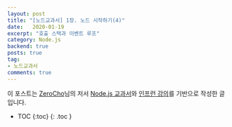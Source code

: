 ```yaml
---
layout: post
title: "[노드교과서] 1장. 노드 시작하기(4)"
date:   2020-01-19
excerpt: "호출 스택과 이벤트 루프"
category: Node.js
backend: true
posts: true
tag:
- 노드교과서
comments: true
---
```

<div class="center">
    이 포스트는 <a href="https://www.zerocho.com" target="_blank">ZeroCho</a>님의 저서 <a href="https://www.zerocho.com/books" target="_blank">Node.js 교과서</a>와 <a href="https://www.inflearn.com/course/node-js-교과서" target="_blank">인프런 강의</a>를 기반으로 작성한 글입니다.
</div>

* TOC
{:toc}
{: .toc }